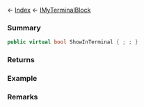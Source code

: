 ← [Index](Api-Index) ← [IMyTerminalBlock](Sandbox.ModAPI.Ingame.IMyTerminalBlock)

### Summary

```csharp
public virtual bool ShowInTerminal { ; ; }
```

### Returns

### Example

### Remarks

